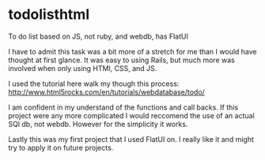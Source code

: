 todolisthtml
============

To do list based on JS, not ruby, and webdb, has FlatUI

I have to admit this task was a bit more of a stretch for me than I would have thought at first glance. It was easy to 
using Rails, but much more was involved when only using HTMl, CSS, and JS.

I used the tutorial here walk my though this process: http://www.html5rocks.com/en/tutorials/webdatabase/todo/

I am confident in my understand of the functions and call backs. If this project were any more complicated I would
reccomend the use of an actual SQl db, not webdb. However for the simplicity it works. 

Lastly this was my first project that I used FlatUI on. I really like it and might try to apply it on future projects.
